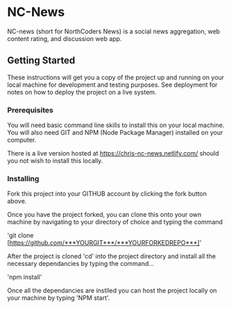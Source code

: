 # NC-News

NC-news (short for NorthCoders News) is a social news aggregation, web content rating, and discussion web app.

## Getting Started

These instructions will get you a copy of the project up and running on your local machine for development and testing purposes. See deployment for notes on how to deploy the project on a live system.

### Prerequisites

You will need basic command line skills to install this on your local machine.  You will also need GIT and NPM (Node Package Manager) installed on your computer.

There is a live version hosted at https://chris-nc-news.netlify.com/ should you not wish to install this locally.

### Installing

Fork this project into your GITHUB account by clicking the fork button above.

Once you have the project forked, you can clone this onto your own machine by navigating to your directory of choice and typing the command 

'git clone [https://github.com/***YOURGIT***/***YOURFORKEDREPO***]'

After the project is cloned 'cd' into the project directory and install all the necessary dependancies by typing the command...

'npm install'

Once all the dependancies are instlled you can host the project locally on your machine by typing 'NPM start'.

<!-- ## Running the tests

Explain how to run the automated tests for this system

### Break down into end to end tests

Explain what these tests test and why

```
Give an example
```

### And coding style tests

Explain what these tests test and why

```
Give an example
```

## Deployment

Add additional notes about how to deploy this on a live system

## Built With

* [Dropwizard](http://www.dropwizard.io/1.0.2/docs/) - The web framework used
* [Maven](https://maven.apache.org/) - Dependency Management
* [ROME](https://rometools.github.io/rome/) - Used to generate RSS Feeds

## Contributing

Please read [CONTRIBUTING.md](https://gist.github.com/PurpleBooth/b24679402957c63ec426) for details on our code of conduct, and the process for submitting pull requests to us.

## Versioning

We use [SemVer](http://semver.org/) for versioning. For the versions available, see the [tags on this repository](https://github.com/your/project/tags). 

## Authors

* **Billie Thompson** - *Initial work* - [PurpleBooth](https://github.com/PurpleBooth)

See also the list of [contributors](https://github.com/your/project/contributors) who participated in this project.

## License

This project is licensed under the MIT License - see the [LICENSE.md](LICENSE.md) file for details

## Acknowledgments

* Hat tip to anyone whose code was used
* Inspiration
* etc
 -->
